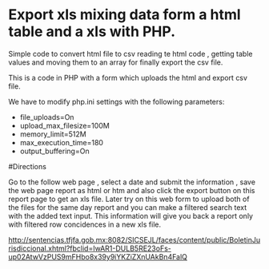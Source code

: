 # Export xls mixing data form a html table and a xls with PHP.

Simple code to convert html file to csv reading te html code , getting table values and moving them to an array for finally export the csv file.

This is a code in PHP with a form which uploads the html and export csv file.

We have to modify php.ini settings with the following parameters:

* file_uploads=On
* upload_max_filesize=100M
* memory_limit=512M
* max_execution_time=180
* output_buffering=On

#Directions 

Go to the follow web page , select a date and submit the information , save the web page report as html or htm and also click the export button on this report page to get an xls file. Later try on this web form to upload both of the files for the same day report and you can make a filtered search text with the added text input. This information will give you back a report only with filtered row concidences in a new xls file.

http://sentencias.tfjfa.gob.mx:8082/SICSEJL/faces/content/public/BoletinJurisdiccional.xhtml?fbclid=IwAR1-DULB5RE23oFs-up02AtwVzPUS9mFHbo8x39y9iYKZiZXnUAkBn4FalQ
  

